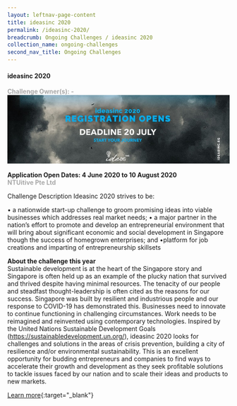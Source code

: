 ```yaml
---
layout: leftnav-page-content
title: ideasinc 2020
permalink: /ideasinc-2020/
breadcrumb: Ongoing Challenges / ideasinc 2020
collection_name: ongoing-challenges
second_nav_title: Ongoing Challenges
---
```


#### ideasinc 2020

<font color="#a9a9a9"><b>Challenge Owner(s): -</b></font>
![(https://ideasinc.sg/)](/images/ongoing-challenges/IDEASINC-BANNER.jpg)

**Application Open Dates: 4 June 2020 to 10 August 2020**<br>
<font color=" #a9a9a9"><b>NTUitive Pte Ltd</b></font>

Challenge Description 	Ideasinc 2020 strives to be: 
 
•	a nationwide start-up challenge to groom promising ideas into viable businesses which addresses real market needs; 
•	a major partner in the nation’s effort to promote and develop an entrepreneurial environment that will bring about significant economic and social development in Singapore though the success of homegrown enterprises; and
•platform for job creations and imparting of entrepreneurship skillsets
 
<b>About the challenge this year</b><br>
Sustainable development is at the heart of the Singapore story and Singapore is often held up as an example of the plucky nation that survived and thrived despite having minimal resources. The tenacity of our people and steadfast thought-leadership is often cited as the reasons for our success.
Singapore was built by resilient and industrious people and our response to COVID-19 has demonstrated this. Businesses need to innovate to continue functioning in challenging circumstances. Work needs to be reimagined and reinvented using contemporary technologies. 
 Inspired by the United Nations Sustainable Development Goals (https://sustainabledevelopment.un.org/), ideasinc 2020 looks for challenges and solutions in the areas of crisis prevention, building a city of resilience and/or environmental sustainability. 
This is an excellent opportunity for budding entrepreneurs and companies to find ways to accelerate their growth and development as they seek profitable solutions to tackle issues faced by our nation and to scale their ideas and products to new markets.
 


[Learn more](https://ideasinc.sg/ ){:target="_blank"}

